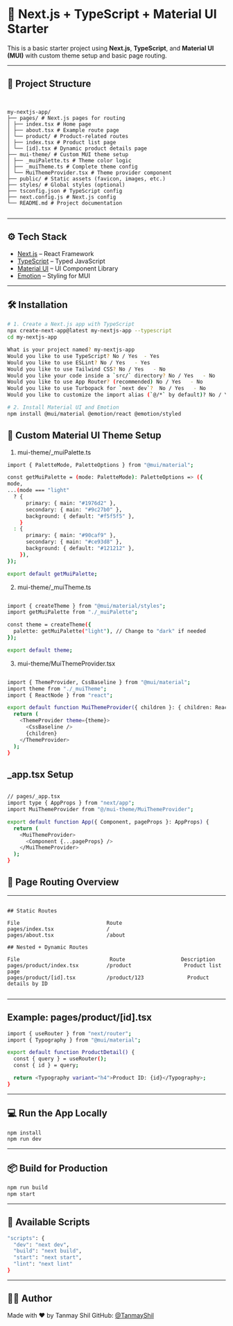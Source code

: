 # 🚀 Next.js + TypeScript + Material UI Starter

This is a basic starter project using **Next.js**, **TypeScript**, and **Material UI (MUI)** with custom theme setup and basic page routing.

---

## 📁 Project Structure

<pre><code>
  
my-nextjs-app/
├── pages/ # Next.js pages for routing
│ ├── index.tsx # Home page
│ ├── about.tsx # Example route page
│ └── product/ # Product-related routes
│ ├── index.tsx # Product list page
│ └── [id].tsx # Dynamic product details page
├── mui-theme/ # Custom MUI theme setup
│ ├── _muiPalette.ts # Theme color logic
│ ├── _muiTheme.ts # Complete theme config
│ └── MuiThemeProvider.tsx # Theme provider component
├── public/ # Static assets (favicon, images, etc.)
├── styles/ # Global styles (optional)
├── tsconfig.json # TypeScript config
├── next.config.js # Next.js config
└── README.md # Project documentation

</code></pre>

---

## ⚙️ Tech Stack

- [Next.js](https://nextjs.org/) – React Framework
- [TypeScript](https://www.typescriptlang.org/) – Typed JavaScript
- [Material UI](https://mui.com/) – UI Component Library
- [Emotion](https://emotion.sh/docs/introduction) – Styling for MUI

---

## 🛠️ Installation

```bash
# 1. Create a Next.js app with TypeScript
npx create-next-app@latest my-nextjs-app --typescript
cd my-nextjs-app

What is your project named? my-nextjs-app
Would you like to use TypeScript? No / Yes  - Yes
Would you like to use ESLint? No / Yes   - Yes
Would you like to use Tailwind CSS? No / Yes   - No
Would you like your code inside a `src/` directory? No / Yes   - No
Would you like to use App Router? (recommended) No / Yes   - No
Would you like to use Turbopack for `next dev`?  No / Yes   - No
Would you like to customize the import alias (`@/*` by default)? No / Yes   - No

# 2. Install Material UI and Emotion
npm install @mui/material @emotion/react @emotion/styled

```

## 🎨 Custom Material UI Theme Setup

1. mui-theme/_muiPalette.ts
  ```bash
 import { PaletteMode, PaletteOptions } from "@mui/material";

const getMuiPalette = (mode: PaletteMode): PaletteOptions => ({
  mode,
  ...(mode === "light"
    ? {
        primary: { main: "#1976d2" },
        secondary: { main: "#9c27b0" },
        background: { default: "#f5f5f5" },
      }
    : {
        primary: { main: "#90caf9" },
        secondary: { main: "#ce93d8" },
        background: { default: "#121212" },
      }),
});

export default getMuiPalette;
```

 2. mui-theme/_muiTheme.ts
```bash

import { createTheme } from "@mui/material/styles";
import getMuiPalette from "./_muiPalette";

const theme = createTheme({
  palette: getMuiPalette("light"), // Change to "dark" if needed
});

export default theme;

```
 3. mui-theme/MuiThemeProvider.tsx
```bash

import { ThemeProvider, CssBaseline } from "@mui/material";
import theme from "./_muiTheme";
import { ReactNode } from "react";

export default function MuiThemeProvider({ children }: { children: ReactNode }) {
  return (
    <ThemeProvider theme={theme}>
      <CssBaseline />
      {children}
    </ThemeProvider>
  );
}

```


## _app.tsx Setup

```bash

// pages/_app.tsx
import type { AppProps } from "next/app";
import MuiThemeProvider from "@/mui-theme/MuiThemeProvider";

export default function App({ Component, pageProps }: AppProps) {
  return (
    <MuiThemeProvider>
      <Component {...pageProps} />
    </MuiThemeProvider>
  );
}

```

## 🧭 Page Routing Overview

---
<pre><code>
## Static Routes

File	                        Route
pages/index.tsx	                /
pages/about.tsx	                /about

## Nested + Dynamic Routes

File	                         Route	                Description
pages/product/index.tsx	        /product	             Product list page
pages/product/[id].tsx	        /product/123	          Product details by ID

</code></pre>

---

## Example: pages/product/[id].tsx

```bash
import { useRouter } from "next/router";
import { Typography } from "@mui/material";

export default function ProductDetail() {
  const { query } = useRouter();
  const { id } = query;

  return <Typography variant="h4">Product ID: {id}</Typography>;
}
```

---

## 💻 Run the App Locally

```bash
npm install
npm run dev
```

---

## 📦 Build for Production

```bash
npm run build
npm start
```

---

## 🧪 Available Scripts

```bash
"scripts": {
  "dev": "next dev",
  "build": "next build",
  "start": "next start",
  "lint": "next lint"
}
```

---

## 🙋‍♂️ Author

Made with ❤️ by Tanmay Shil
GitHub: [@TanmayShil](https://github.com/TanmayShil)
